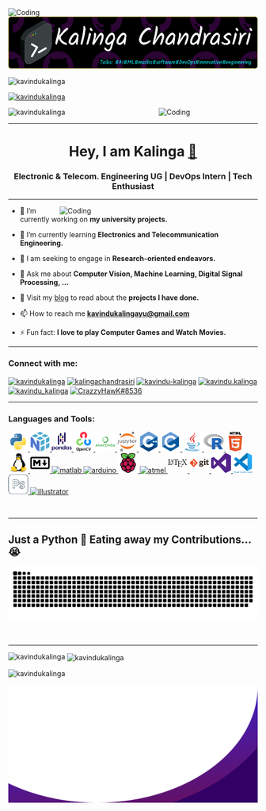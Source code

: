 <img align="left" alt="Coding" width="400" src="https://user-images.githubusercontent.com/74038190/226190894-18e959ba-d458-4a94-ac44-790190f2a947.gif">

![MasterHead](./src/github-header-image.png)
<!-- 
![MasterHead](./src/github-header-image.png)
![alt text](./src/top.svg)
https://leviarista.github.io/github-profile-header-generator/
-->

<p align="left"> <img src="https://komarev.com/ghpvc/?username=kavindukalinga&label=Profile%20views&color=0e75b6&style=flat" alt="kavindukalinga" /> </p>

<p align="left"> <a href="https://github.com/ryo-ma/github-profile-trophy"><img src="https://github-profile-trophy.vercel.app/?username=kavindukalinga" alt="kavindukalinga" /></a> </p>

<img align="right" alt="Coding" width="200" src="https://user-images.githubusercontent.com/74038190/212284158-e840e285-664b-44d7-b79b-e264b5e54825.gif">

<p align="left"> <img src="https://img.shields.io/github/last-commit/kavindukalinga/learning" alt="kavindukalinga" /></a> </p>

<hr/>
<h1 align="center"> Hey, I am Kalinga <a href="https://www.linkedin.com/in/kalingachandrasiri" target="_blank">👀</a></h1>
<h3 align="center">Electronic & Telecom. Engineering UG | DevOps Intern | Tech Enthusiast</h3>

<hr/>
<img align="right" alt="Coding" width="400" src="https://user-images.githubusercontent.com/74038190/212749447-bfb7e725-6987-49d9-ae85-2015e3e7cc41.gif">

- 🔭 I’m currently working on **my university projects.**

- 🌱 I’m currently learning **Electronics and Telecommunication Engineering.**

- 👯 I am seeking to engage in **Research-oriented endeavors.**

- 💬 Ask me about **Computer Vision, Machine Learning, Digital Signal Processing, ...**

- 🎳 Visit my [blog](https://kalingachandrasiri.blogspot.com/) to read about the **projects I have done.**

- 📫 How to reach me **kavindukalingayu@gmail.com**

- ⚡ Fun fact: **I love to play Computer Games and Watch Movies.**

<hr/>

<h3 align="left">Connect with me:</h3>
<p align="left">
<a href="https://twitter.com/yuk_kalinga_c" target="blank"><img align="center" src="https://raw.githubusercontent.com/rahuldkjain/github-profile-readme-generator/master/src/images/icons/Social/twitter.svg" alt="kavindukalinga" height="30" width="40" /></a>
<a href="https://www.linkedin.com/in/kalingachandrasiri" target="blank"><img align="center" src="https://raw.githubusercontent.com/rahuldkjain/github-profile-readme-generator/master/src/images/icons/Social/linked-in-alt.svg" alt="kalingachandrasiri" height="30" width="40" /></a>
<a href="https://stackoverflow.com/users/16277941/kavindu-kalinga" target="blank"><img align="center" src="https://raw.githubusercontent.com/rahuldkjain/github-profile-readme-generator/master/src/images/icons/Social/stack-overflow.svg" alt="kavindu-kalinga" height="30" width="40" /></a>
<a href="https://www.facebook.com/kavindu.kalinga" target="blank"><img align="center" src="https://raw.githubusercontent.com/rahuldkjain/github-profile-readme-generator/master/src/images/icons/Social/facebook.svg" alt="kavindu.kalinga" height="30" width="40" /></a>
<a href="https://www.instagram.com/kavindu_kalinga" target="blank"><img align="center" src="https://raw.githubusercontent.com/rahuldkjain/github-profile-readme-generator/master/src/images/icons/Social/instagram.svg" alt="kavindu_kalinga" height="30" width="40" /></a>
<!-- <a href="https://www.youtube.com/c/uckvw2mrlhn_qxktjxyzahzw" target="blank"><img align="center" src="https://raw.githubusercontent.com/rahuldkjain/github-profile-readme-generator/master/src/images/icons/Social/youtube.svg" alt="uckvw2mrlhn_qxktjxyzahzw" height="30" width="40" /></a> -->
<a href="https://discord.gg/CrazzyHawk#8536" target="blank"><img align="center" src="https://raw.githubusercontent.com/rahuldkjain/github-profile-readme-generator/master/src/images/icons/Social/discord.svg" alt="CrazzyHawK#8536" height="30" width="40" /></a>
</p>

<hr/>

<h3 align="left">Languages and Tools:</h3>
<p align="left"> <a href="https://www.python.org" target="_blank" rel="noreferrer"> <img src="https://raw.githubusercontent.com/devicons/devicon/master/icons/python/python-original.svg" alt="python" width="40" height="40"/> </a>  <a href="https://numpy.org/" target="_blank" rel="noreferrer"> <img src="https://raw.githubusercontent.com/devicons/devicon/master/icons/numpy/numpy-original.svg" alt="numpy" width="40" height="40"/> </a> <a href="https://pandas.pydata.org/" target="_blank" rel="noreferrer"> <img src="https://raw.githubusercontent.com/devicons/devicon/master/icons/pandas/pandas-original-wordmark.svg" alt="pandas" width="40" height="40"/> </a> <a href="https://opencv.org/" target="_blank" rel="noreferrer"> <img src="https://raw.githubusercontent.com/devicons/devicon/master/icons/opencv/opencv-original-wordmark.svg" alt="opencv" width="40" height="40"/> </a> <a href="https://anaconda.org/" target="_blank" rel="noreferrer"> <img src="https://raw.githubusercontent.com/devicons/devicon/master/icons/anaconda/anaconda-original-wordmark.svg" alt="anaconda" width="40" height="40"/> </a> <a href="https://jupyter.org/" target="_blank" rel="noreferrer"> <img src="https://raw.githubusercontent.com/devicons/devicon/master/icons/jupyter/jupyter-original-wordmark.svg" alt="jupyter" width="40" height="40"/> </a>  <a href="https://www.w3schools.com/cpp/" target="_blank" rel="noreferrer"> <img src="https://raw.githubusercontent.com/devicons/devicon/master/icons/cplusplus/cplusplus-original.svg" alt="cplusplus" width="40" height="40"/> <a href="https://www.w3schools.com/c/" target="_blank" rel="noreferrer"> <img src="https://raw.githubusercontent.com/devicons/devicon/master/icons/c/c-original.svg" alt="c" width="40" height="40"/> </a> <a href="https://www.java.com" target="_blank" rel="noreferrer"> <img src="https://raw.githubusercontent.com/devicons/devicon/master/icons/java/java-original.svg" alt="java" width="40" height="40"/> </a>  <a href="https://www.r-project.org/" target="_blank" rel="noreferrer"> <img src="https://raw.githubusercontent.com/devicons/devicon/master/icons/r/r-original.svg" alt="r" width="40" height="40"/> </a>  <a href="https://www.w3.org/html/" target="_blank" rel="noreferrer"> <img src="https://raw.githubusercontent.com/devicons/devicon/master/icons/html5/html5-original-wordmark.svg" alt="html5" width="40" height="40"/> </a> <a href="https://www.linux.org/" target="_blank" rel="noreferrer"> <img src="https://raw.githubusercontent.com/devicons/devicon/master/icons/linux/linux-original.svg" alt="linux" width="40" height="40"/> </a> <a href="https://www.markdownguide.org/" target="_blank" rel="noreferrer"> <img src="https://raw.githubusercontent.com/devicons/devicon/master/icons/markdown/markdown-original.svg" alt="md" width="40" height="40"/> </a> <a href="https://www.mathworks.com/" target="_blank" rel="noreferrer"> <img src="https://upload.wikimedia.org/wikipedia/commons/2/21/Matlab_Logo.png" alt="matlab" width="40" height="40"/> </a> <a href="https://www.arduino.cc/" target="_blank" rel="noreferrer"> <img src="https://cdn.worldvectorlogo.com/logos/arduino-1.svg" alt="arduino" width="40" height="40"/> </a> <a href="https://www.raspberrypi.org/" target="_blank" rel="noreferrer"> <img src="https://raw.githubusercontent.com/devicons/devicon/master/icons/raspberrypi/raspberrypi-original.svg" alt="raspberrypi" width="40" height="40"/> </a> <a href="https://www.microchip.com/" target="_blank" rel="noreferrer"> <img src="https://camo.githubusercontent.com/37c349021ad3b47e52196484fa2322ae1e178794ff55f9449888c6d4cc2eb8e2/68747470733a2f2f75706c6f61642e77696b696d656469612e6f72672f77696b6970656469612f636f6d6d6f6e732f322f32622f41746d656c5f6c6f676f5f7376672e737667" alt="atmel" width="40" height="40"/> </a> <a href="https://www.latex-project.org/" target="_blank" rel="noreferrer"> <img src="https://raw.githubusercontent.com/devicons/devicon/master/icons/latex/latex-original.svg" alt="latex" width="40" height="40"/> </a> <a href="https://git-scm.com/" target="_blank" rel="noreferrer"> <img src="https://raw.githubusercontent.com/devicons/devicon/master/icons/git/git-original-wordmark.svg" alt="git" width="40" height="40"/> </a> <a href="https://visualstudio.microsoft.com/" target="_blank" rel="noreferrer"> <img src="https://raw.githubusercontent.com/devicons/devicon/master/icons/visualstudio/visualstudio-plain.svg" alt="vs" width="40" height="40"/> </a> <a href="https://code.visualstudio.com/" target="_blank" rel="noreferrer"> <img src="https://raw.githubusercontent.com/devicons/devicon/master/icons/vscode/vscode-original-wordmark.svg" alt="vscode" width="40" height="40"/> </a> <a href="https://www.photoshop.com/en" target="_blank" rel="noreferrer"> <img src="https://raw.githubusercontent.com/devicons/devicon/master/icons/photoshop/photoshop-line.svg" alt="photoshop" width="40" height="40"/> </a> <a href="https://www.adobe.com/in/products/illustrator.html" target="_blank" rel="noreferrer"> <img src="https://www.vectorlogo.zone/logos/adobe_illustrator/adobe_illustrator-icon.svg" alt="illustrator" width="40" height="40"/> </a>

<!-- <a href="https://developer.android.com" target="_blank" rel="noreferrer"> <img src="https://raw.githubusercontent.com/devicons/devicon/master/icons/android/android-original-wordmark.svg" alt="android" width="40" height="40"/> </a> <a href="https://www.arduino.cc/" target="_blank" rel="noreferrer"> <img src="https://cdn.worldvectorlogo.com/logos/arduino-1.svg" alt="arduino" width="40" height="40"/> </a> <a href="https://www.blender.org/" target="_blank" rel="noreferrer"> <img src="https://download.blender.org/branding/community/blender_community_badge_white.svg" alt="blender" width="40" height="40"/> </a> <a href="https://getbootstrap.com" target="_blank" rel="noreferrer"> <img src="https://raw.githubusercontent.com/devicons/devicon/master/icons/bootstrap/bootstrap-plain-wordmark.svg" alt="bootstrap" width="40" height="40"/> </a>  <a href="https://www.w3schools.com/css/" target="_blank" rel="noreferrer"> <img src="https://raw.githubusercontent.com/devicons/devicon/master/icons/css3/css3-original-wordmark.svg" alt="css3" width="40" height="40"/> </a> <a href="https://dart.dev" target="_blank" rel="noreferrer"> <img src="https://www.vectorlogo.zone/logos/dartlang/dartlang-icon.svg" alt="dart" width="40" height="40"/> </a> <a href="https://www.figma.com/" target="_blank" rel="noreferrer"> <img src="https://www.vectorlogo.zone/logos/figma/figma-icon.svg" alt="figma" width="40" height="40"/> </a> <a href="https://firebase.google.com/" target="_blank" rel="noreferrer"> <img src="https://www.vectorlogo.zone/logos/firebase/firebase-icon.svg" alt="firebase" width="40" height="40"/> </a> <a href="https://flutter.dev" target="_blank" rel="noreferrer"> <img src="https://www.vectorlogo.zone/logos/flutterio/flutterio-icon.svg" alt="flutter" width="40" height="40"/> </a>   <a href="https://developer.mozilla.org/en-US/docs/Web/JavaScript" target="_blank" rel="noreferrer"> <img src="https://raw.githubusercontent.com/devicons/devicon/master/icons/javascript/javascript-original.svg" alt="javascript" width="40" height="40"/> </a> <a href="https://kotlinlang.org" target="_blank" rel="noreferrer"> <img src="https://www.vectorlogo.zone/logos/kotlinlang/kotlinlang-icon.svg" alt="kotlin" width="40" height="40"/> </a> <a href="https://www.mysql.com/" target="_blank" rel="noreferrer"> <img src="https://raw.githubusercontent.com/devicons/devicon/master/icons/mysql/mysql-original-wordmark.svg" alt="mysql" width="40" height="40"/> </a> <a href="https://nodejs.org" target="_blank" rel="noreferrer"> <img src="https://raw.githubusercontent.com/devicons/devicon/master/icons/nodejs/nodejs-original-wordmark.svg" alt="nodejs" width="40" height="40"/> </a> <a href="https://www.oracle.com/" target="_blank" rel="noreferrer"> <img src="https://raw.githubusercontent.com/devicons/devicon/master/icons/oracle/oracle-original.svg" alt="oracle" width="40" height="40"/> </a>  <a href="https://www.php.net" target="_blank" rel="noreferrer"> <img src="https://raw.githubusercontent.com/devicons/devicon/master/icons/php/php-original.svg" alt="php" width="40" height="40"/> </a>  <a href="https://reactjs.org/" target="_blank" rel="noreferrer"> <img src="https://raw.githubusercontent.com/devicons/devicon/master/icons/react/react-original-wordmark.svg" alt="react" width="40" height="40"/> </a> <a href="https://sass-lang.com" target="_blank" rel="noreferrer"> <img src="https://raw.githubusercontent.com/devicons/devicon/master/icons/sass/sass-original.svg" alt="sass" width="40" height="40"/> </a> <a href="https://unrealengine.com/" target="_blank" rel="noreferrer"> <img src="https://raw.githubusercontent.com/kenangundogan/fontisto/036b7eca71aab1bef8e6a0518f7329f13ed62f6b/icons/svg/brand/unreal-engine.svg" alt="unreal" width="40" height="40"/> </a> <a href="https://www.adobe.com/products/xd.html" target="_blank" rel="noreferrer"> <img src="https://cdn.worldvectorlogo.com/logos/adobe-xd.svg" alt="xd" width="40" height="40"/> </a> --> </p> </br>

<hr/>

## Just a Python 🐍 Eating away my Contributions...😭
![snake gif](./src/github-contribution-grid-snake.svg)

</br>
<hr/>
<p><img align="left" src="https://github-readme-stats.vercel.app/api/top-langs?username=kavindukalinga&show_icons=true&locale=en&layout=compact" alt="kavindukalinga" /></p>

<p>&nbsp;<img align="center" src="https://github-readme-stats.vercel.app/api?username=kavindukalinga&show_icons=true&locale=en" alt="kavindukalinga" /></p>

<p><img align="center" src="https://github-readme-streak-stats.herokuapp.com/?user=kavindukalinga&" alt="kavindukalinga" /></p>

![alt text](./src/btm.svg)
